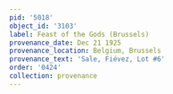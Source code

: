 ```yaml
---
pid: '5018'
object_id: '3103'
label: Feast of the Gods (Brussels)
provenance_date: Dec 21 1925
provenance_location: Belgium, Brussels
provenance_text: 'Sale, Fiévez, Lot #6'
order: '0424'
collection: provenance
---
```

